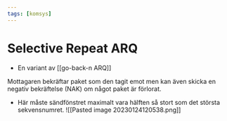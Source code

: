 ```yaml
---
tags: [komsys]
---
```

# Selective Repeat ARQ
- En variant av [[go-back-n ARQ]]

Mottagaren bekräftar paket som den tagit emot men kan även skicka en negativ bekräftelse (NAK) om något paket är förlorat.
- Här måste sändfönstret maximalt vara hälften så stort som det största sekvensnumret.
![[Pasted image 20230124120538.png]]